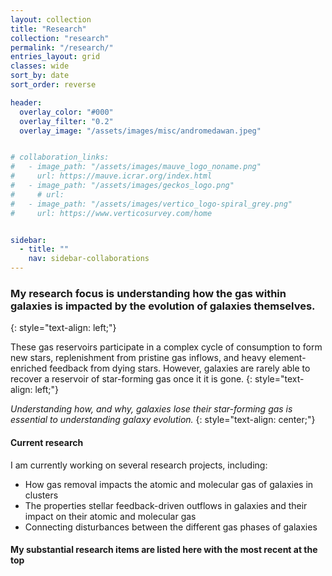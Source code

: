 ```yaml
---
layout: collection
title: "Research"
collection: "research"
permalink: "/research/"
entries_layout: grid
classes: wide
sort_by: date
sort_order: reverse

header:
  overlay_color: "#000"
  overlay_filter: "0.2"
  overlay_image: "/assets/images/misc/andromedawan.jpeg"


# collaboration_links:
#   - image_path: "/assets/images/mauve_logo_noname.png"
#     url: https://mauve.icrar.org/index.html
#   - image_path: "/assets/images/geckos_logo.png"
#     # url:  
#   - image_path: "/assets/images/vertico_logo-spiral_grey.png"
#     url: https://www.verticosurvey.com/home


sidebar:
  - title: ""
    nav: sidebar-collaborations
---
```


### My research focus is understanding how the gas within galaxies is impacted by the evolution of galaxies themselves. 
{: style="text-align: left;"}

These gas reservoirs participate in a complex cycle of consumption to form new stars, replenishment from pristine gas inflows, and heavy element-enriched feedback from dying stars. However, galaxies are rarely able to recover a reservoir of star-forming gas once it it is gone. 
{: style="text-align: left;"}

_Understanding how, and why, galaxies lose their star-forming gas is essential to understanding galaxy evolution._
{: style="text-align: center;"}


#### Current research
 I am currently working on several research projects, including:
  * How gas removal impacts the atomic and molecular gas of galaxies in clusters
  * The properties stellar feedback-driven outflows in galaxies and their impact on their atomic and molecular gas
  * Connecting disturbances between the different gas phases of galaxies
 
<!--  as a part of these great collarborations:
{% include gallery id="collaboration_links" %} -->


#### My substantial research items are listed here with the most recent at the top



